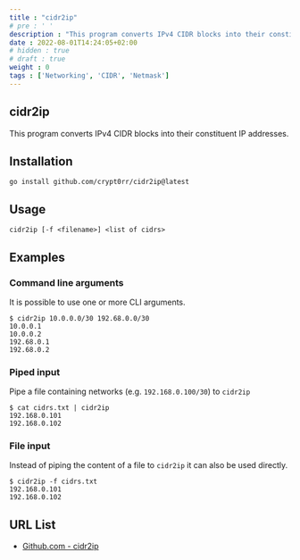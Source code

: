 ```yaml
---
title : "cidr2ip"
# pre : ' '
description : "This program converts IPv4 CIDR blocks into their constituent IP addresses."
date : 2022-08-01T14:24:05+02:00
# hidden : true
# draft : true
weight : 0
tags : ['Networking', 'CIDR', 'Netmask']
---
```


## cidr2ip

This program converts IPv4 CIDR blocks into their constituent IP addresses.

## Installation

```plain
go install github.com/crypt0rr/cidr2ip@latest
```

## Usage

```plain
cidr2ip [-f <filename>] <list of cidrs> 
```

## Examples

### Command line arguments

It is possible to use one or more CLI arguments.

```plain
$ cidr2ip 10.0.0.0/30 192.68.0.0/30
10.0.0.1
10.0.0.2
192.68.0.1
192.68.0.2
```

### Piped input

Pipe a file containing networks (e.g. `192.168.0.100/30`) to `cidr2ip`

```plain
$ cat cidrs.txt | cidr2ip
192.168.0.101
192.168.0.102
```

### File input

Instead of piping the content of a file to `cidr2ip` it can also be used directly.

```plain
$ cidr2ip -f cidrs.txt
192.168.0.101
192.168.0.102
```

## URL List

- [Github.com - cidr2ip](https://github.com/crypt0rr/cidr2ip)
